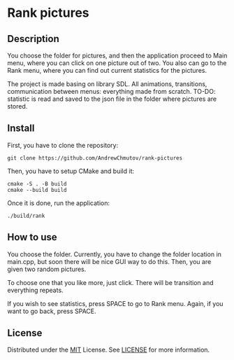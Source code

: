 # Rank pictures

## Description
You choose the folder for pictures, and then the application proceed to Main menu, where you can click on one picture out of two. You also can go to the Rank menu, where you can find out current statistics for the pictures.

The project is made basing on library SDL. All animations, transitions, communication between menus: everything made from scratch. TO-DO: statistic is read and saved to the json file in the folder where pictures are stored.


## Install
First, you have to clone the repository:
```
git clone https://github.com/AndrewChmutov/rank-pictures
```

Then, you have to setup CMake and build it:
```
cmake -S . -B build
cmake --build build
```

Once it is done, run the application:
```
./build/rank
```

## How to use
You choose the folder. Currently, you have to change the folder location in main.cpp, but soon there will be nice GUI way to do this.
Then, you are given two random pictures. 

To choose one that you like more, just click. There will be transition and everything repeats.

If you wish to see statistics, press SPACE to go to Rank menu. Again, if you want to go back, press SPACE.


## License

Distributed under the [MIT](https://choosealicense.com/licenses/mit/) License.
See [LICENSE](https://github.com/AndrewChmutov/rank-pictures/blob/master/LICENSE) for more information.